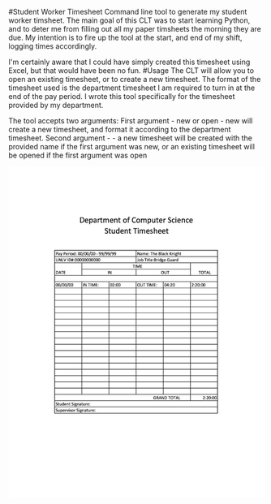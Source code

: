 #Student Worker Timesheet
Command line tool to generate my student worker timsheet. The main goal of this CLT was to start learning Python, and to deter me from filling out all my paper timsheets the morning they are due. My intention is to fire up the tool at the start, and end of my shift, logging times accordingly.

I'm certainly aware that I could have simply created this timesheet using Excel, but that would have been no fun.
#Usage
The CLT will allow you to open an existing timesheet, or to create a new timesheet. 
The format of the timesheet used is the department timesheet I am required to turn in at the end of the pay period. I wrote this tool specifically for the timesheet provided by my department.

The tool accepts two arguments:
	First argument  - new or open - new will create a new timesheet, and format it according to the department timesheet.
	Second argument - <filename>  - a new timesheet will be created with the provided name if the first argument was new, or an existing timesheet will be opened if the first argument was open 

![Example timesheet](https://raw.githubusercontent.com/joelmacias/student-timesheet/master/sample_timesheet.jpg)
